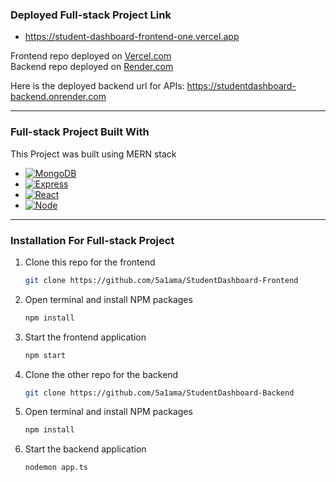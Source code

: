 [Express.js]: https://img.shields.io/badge/Express.js-404D59?style=for-the-badge&logo=express&logoColor=white
[Express-url]: https://expressjs.com/
[Node-url]: https://nodejs.org/
[Node.js]: https://img.shields.io/badge/node.js-8-brightgreen.svg
[React-url]: https://reactjs.org/
[React.js]: https://img.shields.io/badge/React-20232A?style=for-the-badge&logo=react&logoColor=61DAFB
[MongoDB-url]: https://www.mongodb.com/
[MongoDB]: https://img.shields.io/badge/MongoDB-47A248?style=for-the-badge&logo=mongodb&logoColor=white
[MongoDB-url]: https://www.mongodb.com/

### Deployed Full-stack Project Link

- https://student-dashboard-frontend-one.vercel.app

Frontend repo deployed on [Vercel.com](https://vercel.com/)
<br/>
Backend repo deployed on [Render.com](https://render.com/)

Here is the deployed backend url for APIs: https://studentdashboard-backend.onrender.com

---

### Full-stack Project Built With

This Project was built using MERN stack

* [![MongoDB][MongoDB]][MongoDB-url]
* [![Express][Express.js]][Express-url]
* [![React][React.js]][React-url]
* [![Node][Node.js]][Node-url]

---

### Installation For Full-stack Project
1. Clone this repo for the frontend
   ```sh
   git clone https://github.com/5a1ama/StudentDashboard-Frontend
   ```
2. Open terminal and install NPM packages
   ```sh
   npm install 
   ```
3. Start the frontend application
   ```sh
   npm start 
   ```
4. Clone the other repo for the backend
   ```sh
   git clone https://github.com/5a1ama/StudentDashboard-Backend
   ```
5. Open terminal and install NPM packages
   ```sh
   npm install 
   ```
6. Start the backend application 
   ```sh
   nodemon app.ts
   ```
